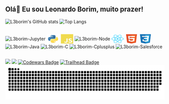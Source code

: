 ## Olá👋 Eu sou Leonardo Borim, muito prazer! 

![L3borim's GitHub stats](https://github-readme-stats.vercel.app/api?username=l3borim&show_icons=true&theme=highcontrast)
![Top Langs](https://github-readme-stats.vercel.app/api/top-langs/?username=l3borim&layout=compact&theme=highcontrast&langs_count=9)

<div style="display: inline_block"><br>
  <img align="center" alt="L3borim-Jupyter" height="30" width="40" src="https://cdn.jsdelivr.net/gh/devicons/devicon@latest/icons/jupyter/jupyter-original.svg" />
  <img align="center" alt="L3borim-Python" height="30" width="40" src="https://raw.githubusercontent.com/devicons/devicon/master/icons/python/python-original.svg">
  <img align="center" alt="L3borim-Js" height="30" width="40" src="https://raw.githubusercontent.com/devicons/devicon/master/icons/javascript/javascript-plain.svg">
  <img align="center" alt="L3borim-Node" height="30" width="40" src="https://cdn.jsdelivr.net/gh/devicons/devicon@latest/icons/nodejs/nodejs-plain-wordmark.svg" />
  <img align="center" alt="L3borim-React" height="30" width="40" src="https://raw.githubusercontent.com/devicons/devicon/master/icons/react/react-original.svg">
  <img align="center" alt="L3borim-HTML" height="30" width="40" src="https://raw.githubusercontent.com/devicons/devicon/master/icons/html5/html5-original.svg">
  <img align="center" alt="L3borim-CSS" height="30" width="40" src="https://raw.githubusercontent.com/devicons/devicon/master/icons/css3/css3-original.svg">
  <img align="center" alt="L3borim-Java" height="30" width="40" src="https://cdn.jsdelivr.net/gh/devicons/devicon@latest/icons/java/java-original.svg" />
  <img align="center" alt="L3borim-C" height="30" width="40" src="https://cdn.jsdelivr.net/gh/devicons/devicon@latest/icons/c/c-original.svg" />
  <img align="center" alt="L3borim-Cplusplus" height="30" width="40" src="https://cdn.jsdelivr.net/gh/devicons/devicon@latest/icons/cplusplus/cplusplus-original.svg" />
  <img align="center" alt="L3borim-Salesforce" height="30" width="40" src="https://cdn.jsdelivr.net/gh/devicons/devicon@latest/icons/salesforce/salesforce-original.svg" />         
</div>

##

<div>
  <a href = "mailto:leoborim002@gmail.com"><img src="https://img.shields.io/badge/-Gmail-%23333?style=for-the-badge&logo=gmail&logoColor=red" target="_blank"></a>
  <a href="https://www.linkedin.com/in/leonardoborim" target="_blank"><img src="https://img.shields.io/badge/-LinkedIn-%230077B5?style=for-the-badge&logo=linkedin&logoColor=white" target="_blank"></a>
  <a href="https://www.codewars.com/users/L3borim" target="_blank"><img alt="Codewars Badge" src="https://img.shields.io/badge/CodeWars-red?style=for-the-badge&logo=codewars"></a>
  <a href="https://www.salesforce.com/trailblazer/lborim002" target="_blank"><img alt="Trailhead Badge" src="https://img.shields.io/badge/Trailblazer-darkblue?style=for-the-badge&logo=salesforce"></a>
</div>

<picture>
  <source media="(prefers-color-scheme: dark)" srcset="https://raw.githubusercontent.com/L3borim/L3borim/output/github-contribution-grid-snake-dark.svg">
  <source media="(prefers-color-scheme: light)" srcset="https://raw.githubusercontent.com/L3borim/L3borim/output/github-contribution-grid-snake.svg">
  <img alt="github contribution grid snake animation" src="https://raw.githubusercontent.com/L3borim/L3borim/output/github-contribution-grid-snake.svg">
</picture>
